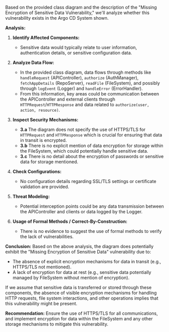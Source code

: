 Based on the provided class diagram and the description of the "Missing Encryption of Sensitive Data Vulnerability," we'll analyze whether this vulnerability exists in the Argo CD System shown.

**Analysis:**

1. **Identify Affected Components:** 
   - Sensitive data would typically relate to user information, authentication details, or sensitive configuration data.

2. **Analyze Data Flow:** 
   - In the provided class diagram, data flows through methods like `handleRequest` (APIController), `authorize` (AuthManager), `fetchAppDetails` (RepoServer), `readFile` (FileSystem), and possibly through `logEvent` (Logger) and `handleError` (ErrorHandler).
   - From this information, key areas could be communication between the APIController and external clients through `HTTPRequest`/`HTTPResponse` and data related to `authorize(user, action, resource)`.

3. **Inspect Security Mechanisms:**
   - **3.a** The diagram does not specify the use of HTTPS/TLS for `HTTPRequest` and `HTTPResponse` which is crucial for ensuring that data in transit is encrypted.
   - **3.b** There is no explicit mention of data encryption for storage within the FileSystem, which could potentially handle sensitive data.
   - **3.c** There is no detail about the encryption of passwords or sensitive data for storage mentioned.

4. **Check Configurations:** 
   - No configuration details regarding SSL/TLS settings or certificate validation are provided.

5. **Threat Modeling:** 
   - Potential interception points could be any data transmission between the APIController and clients or data logged by the Logger.

6. **Usage of Formal Methods / Correct-By-Construction:** 
   - There is no evidence to suggest the use of formal methods to verify the lack of vulnerabilities.

**Conclusion:**
Based on the above analysis, the diagram does potentially exhibit the "Missing Encryption of Sensitive Data" vulnerability due to:

- The absence of explicit encryption mechanisms for data in transit (e.g., HTTPS/TLS not mentioned).
- A lack of encryption for data at rest (e.g., sensitive data potentially managed by FileSystem without mention of encryption).

If we assume that sensitive data is transferred or stored through these components, the absence of visible encryption mechanisms for handling HTTP requests, file system interactions, and other operations implies that this vulnerability might be present.

**Recommendation:** Ensure the use of HTTPS/TLS for all communications, and implement encryption for data within the FileSystem and any other storage mechanisms to mitigate this vulnerability.